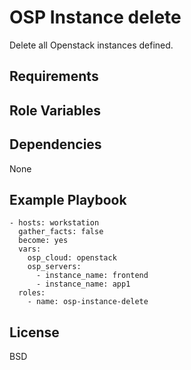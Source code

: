 OSP Instance delete
=========

Delete all Openstack instances defined.

Requirements
------------


Role Variables
--------------

Dependencies
------------

None

Example Playbook
----------------

    - hosts: workstation
      gather_facts: false
      become: yes
      vars:
        osp_cloud: openstack
        osp_servers:
          - instance_name: frontend
          - instance_name: app1
      roles:
        - name: osp-instance-delete

License
-------

BSD
